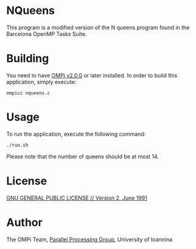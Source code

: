 # NQueens

This program is a modified version of the N queens program found in the Barcelona OpenMP Tasks Suite.

# Building

You need to have [OMPi v2.0.0](http://paragroup.cse.uoi.gr/wpsite/software/ompi) or later installed.
In order to build this application, simply execute:

```Shell
ompicc nqueens.c
```

# Usage

To run the application, execute the following command:

```Shell
./run.sh
```

Please note that the number of queens should be at most 14.

# License

[GNU GENERAL PUBLIC LICENSE // Version 2, June 1991](../GPLv2)

# Author

The OMPi Team, [Parallel Processing Group](http://paragroup.cse.uoi.gr/), University of Ioannina

